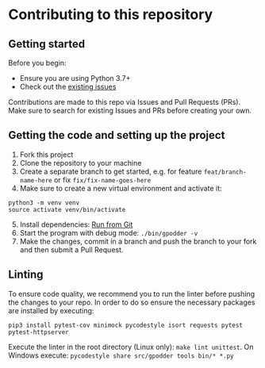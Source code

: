# Contributing to this repository <!-- omit in toc -->

## Getting started <!-- omit in toc -->

Before you begin:
- Ensure you are using Python 3.7+
- Check out the [existing issues](https://github.com/gpodder/gpodder/issues)

Contributions are made to this repo via Issues and Pull Requests (PRs). Make sure to search for existing Issues and PRs before creating your own.


## Getting the code and setting up the project
1. Fork this project
2. Clone the repository to your machine
3. Create a separate branch to get started, e.g. for feature `feat/branch-name-here` or fix `fix/fix-name-goes-here`
4. Make sure to create a new virtual environment and activate it:
```shell
python3 -m venv venv
source activate venv/bin/activate
```
5. Install dependencies: [Run from Git](https://gpodder.github.io/docs/run-from-git.html)
6. Start the program with debug mode: `./bin/gpodder -v`
7. Make the changes, commit in a branch and push the branch to your fork and then submit a Pull Request.

## Linting
To ensure code quality, we recommend you to run the linter before pushing the changes to your repo. In order to do so ensure the necessary packages are installed by executing:
```shell
pip3 install pytest-cov minimock pycodestyle isort requests pytest pytest-httpserver
```
Execute the linter in the root directory (Linux only): `make lint unittest`. On Windows execute: `pycodestyle share src/gpodder tools bin/* *.py`
